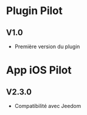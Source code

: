 Plugin Pilot
=

V1.0
-

* Première version du plugin

App iOS Pilot
=

V2.3.0
-

* Compatibilité avec Jeedom
